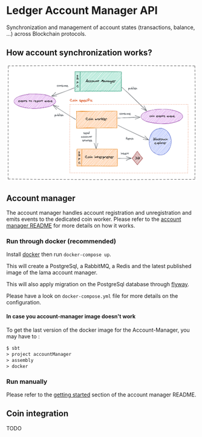 # Ledger Account Manager API

Synchronization and management of account states (transactions, balance, ...) across Blockchain protocols.

## How account synchronization works?

![](./excalidraw/sync-overview.png)

## Account manager

The account manager handles account registration and unregistration and emits events to the dedicated coin worker.
Please refer to the [account manager README][account-manager] for more details on how it works.

### Run through docker (recommended)

Install [docker][docker] then run `docker-compose up`.

This will create a PostgreSql, a RabbitMQ, a Redis and the latest published image of the lama account manager.

This will also apply migration on the PostgreSql database through [flyway][flyway].

Please have a look on `docker-compose.yml` file for more details on the configuration.

#### In case you account-manager image doesn't work

To get the last version of the docker image for the Account-Manager, you may have to :

```
$ sbt
> project accountManager
> assembly
> docker
```

### Run manually

Please refer to the [getting started][account-manager-getting-started] section of the account manager README.

## Coin integration

TODO

[docker]: https://docs.docker.com/get-docker/
[flyway]: https://flywaydb.org/
[account-manager]: https://github.com/LedgerHQ/lama/tree/master/account-manager
[account-manager-getting-started]: https://github.com/LedgerHQ/lama/blob/master/account-manager/README.md#getting-started
